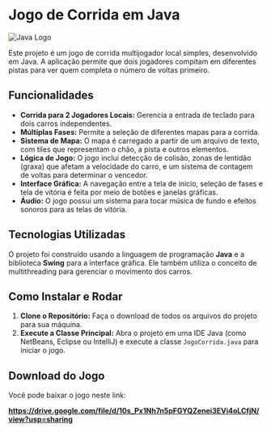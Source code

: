 # Jogo de Corrida em Java
![Java Logo](https://img.shields.io/badge/Java-ED8B00?style=for-the-badge&logo=java&logoColor=white)

Este projeto é um jogo de corrida multijogador local simples, desenvolvido em Java. A aplicação permite que dois jogadores compitam em diferentes pistas para ver quem completa o número de voltas primeiro.

## Funcionalidades

* **Corrida para 2 Jogadores Locais:** Gerencia a entrada de teclado para dois carros independentes.
* **Múltiplas Fases:** Permite a seleção de diferentes mapas para a corrida.
* **Sistema de Mapa:** O mapa é carregado a partir de um arquivo de texto, com tiles que representam o chão, a pista e outros elementos.
* **Lógica de Jogo:** O jogo inclui detecção de colisão, zonas de lentidão (graxa) que afetam a velocidade do carro, e um sistema de contagem de voltas para determinar o vencedor.
* **Interface Gráfica:** A navegação entre a tela de início, seleção de fases e tela de vitória é feita por meio de botões e janelas gráficas.
* **Áudio:** O jogo possui um sistema para tocar música de fundo e efeitos sonoros para as telas de vitória.

## Tecnologias Utilizadas

O projeto foi construído usando a linguagem de programação **Java** e a biblioteca **Swing** para a interface gráfica. Ele também utiliza o conceito de multithreading para gerenciar o movimento dos carros.

## Como Instalar e Rodar

1.  **Clone o Repositório:** Faça o download de todos os arquivos do projeto para sua máquina.
2.  **Execute a Classe Principal:** Abra o projeto em uma IDE Java (como NetBeans, Eclipse ou IntelliJ) e execute a classe `JogoCorrida.java` para iniciar o jogo.

## Download do Jogo
Você pode baixar o jogo neste link:

**https://drive.google.com/file/d/10s_Px1Nh7n5pFGYQZenei3EVi4oLCfjN/view?usp=sharing**
